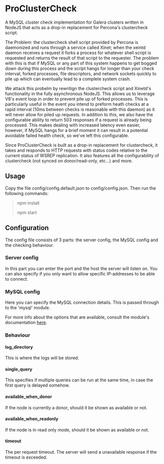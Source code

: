 # ProClusterCheck

A MySQL cluster check implementation for Galera clusters written in NodeJS that acts as a drop-in replacement for Percona's clustercheck script.

The Problem: the clustercheck shell script provided by Percona is daemonized and runs through a service called Xinet; when the xeintd daemon receives a request it forks a process for whatever shell script is requested and returns the result of that script to the requester. The problem with this is that if MySQL or any part of this system happens to get bogged down during this process and the script hangs for longer than your check interval, forked processes, file descriptors, and network sockets quickly to pile up which can eventually lead to a complete system crash. 

We attack this probelm by rewritign the clustercheck script and Xinetd's functionality in the fully asynchronous NodeJS. This allows us to leverage V8's event loop in order to prevent pile up of forked processes. This is particularly useful in the event you intend to preform heath checks at a rapid interval (10ms between checks is reasonable with this daemon) as it will never allow for piled up requests. In addition to this, we also have the configurable ability to return 503 responses if a request is already being processed. This makes dealing with increased latency even easier, however, if MySQL hangs for a brief moment it can result in a potential avoidable failed health check, so we've left this configurable. 

Since ProClusterCheck is built as a drop-in replacement for clustercheck, it takes and responds to HTTP requests with status codes relative to the current status of WSREP replication. It also features all the configurability of clustercheck (not synced on donor/read-only, etc...) and more.

## Usage
Copy the file config/config.default.json to config/config.json. Then run the following commands:
> npm install
>
> npm start

## Configuration

The config file consists of 3 parts: the server config, the MySQL config and the checking behaviour.

### Server config

In this part you can enter the port and the host the server will listen on. You can also specify if you only want to allow specific IP-addresses to be able to connect.

### MySQL config

Here you can specify the MySQL connection details. This is passed through to the 'mysql' module.

For more info about the options that are available, consult the module's documentation [here](https://github.com/felixge/node-mysql#connection-options).

### Behaviour

#### log_directory

This is where the logs will be stored.

#### single_query

This specifies if multiple queries can be run at the same time, in case the first query is delayed somehow.

#### available_when_donor

If the node is currently a donor, should it be shown as available or not.

#### available_when_readonly

If the node is in read only mode, should it be shown as available or not.

#### timeout

The per request timeout. The server will send a unavailable response if the timeout is exceeded.
